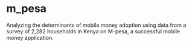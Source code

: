 # m_pesa
Analyzing the determinants of mobile money adoption using data from a survey of 2,282 households in Kenya on M-pesa, a successful mobile money application. 
